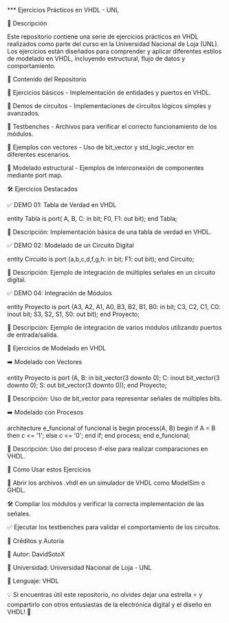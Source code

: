 *** Ejercicios Prácticos en VHDL - UNL

📌 Descripción

Este repositorio contiene una serie de ejercicios prácticos en VHDL realizados como parte del curso en la Universidad Nacional de Loja (UNL). Los ejercicios están diseñados para comprender y aplicar diferentes estilos de modelado en VHDL, incluyendo estructural, flujo de datos y comportamiento.

📂 Contenido del Repositorio

🔹 Ejercicios básicos - Implementación de entidades y puertos en VHDL.

🔹 Demos de circuitos - Implementaciones de circuitos lógicos simples y avanzados.

🔹 Testbenches - Archivos para verificar el correcto funcionamiento de los módulos.

🔹 Ejemplos con vectores - Uso de bit_vector y std_logic_vector en diferentes escenarios.

🔹 Modelado estructural - Ejemplos de interconexión de componentes mediante port map.

🛠 Ejercicios Destacados

✅ DEMO 01: Tabla de Verdad en VHDL

entity Tabla is
port( A, B, C: in bit;
      F0, F1: out bit);
end Tabla;

📌 Descripción: Implementación básica de una tabla de verdad en VHDL.

✅ DEMO 02: Modelado de un Circuito Digital

entity Circuito is
port (a,b,c,d,f,g,h: in bit; F1: out bit);
end Circuito;

📌 Descripción: Ejemplo de integración de múltiples señales en un circuito digital.

✅ DEMO 04: Integración de Módulos

entity Proyecto is
port (A3, A2, A1, A0, B3, B2, B1, B0: in bit;
      C3, C2, C1, C0: inout bit;
      S3, S2, S1, S0: out bit);
end Proyecto;

📌 Descripción: Ejemplo de integración de varios módulos utilizando puertos de entrada/salida.

🚀 Ejercicios de Modelado en VHDL

➡️ Modelado con Vectores

entity Proyecto is
port (A, B: in bit_vector(3 downto 0);
      C: inout bit_vector(3 downto 0);
      S: out bit_vector(3 downto 0));
end Proyecto;

📌 Descripción: Uso de bit_vector para representar señales de múltiples bits.

➡️ Modelado con Procesos

architecture e_funcional of funcional is
begin
  process(A, B)
  begin
    if A = B then
      c <= '1';
    else
      c <= '0';
    end if;
  end process;
end e_funcional;

📌 Descripción: Uso del proceso if-else para realizar comparaciones en VHDL.

📌 Cómo Usar estos Ejercicios

📂 Abrir los archivos .vhdl en un simulador de VHDL como ModelSim o GHDL.

🛠 Compilar los módulos y verificar la correcta implementación de las señales.

✅ Ejecutar los testbenches para validar el comportamiento de los circuitos.

📢 Créditos y Autoría

📌 Autor: DavidSotoX

📌 Universidad: Universidad Nacional de Loja - UNL

📌 Lenguaje: VHDL

💡 Si encuentras útil este repositorio, no olvides dejar una estrella ⭐ y compartirlo con otros entusiastas de la electrónica digital y el diseño en VHDL! 🚀


